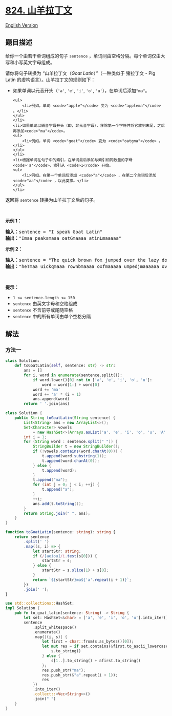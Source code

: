 # [824. 山羊拉丁文](https://leetcode.cn/problems/goat-latin)

[English Version](/solution/0800-0899/0824.Goat%20Latin/README_EN.md)

<!-- tags:字符串 -->

<!-- difficulty:简单 -->

## 题目描述

<!-- 这里写题目描述 -->

<p>给你一个由若干单词组成的句子&nbsp;<code>sentence</code> ，单词间由空格分隔。每个单词仅由大写和小写英文字母组成。</p>

<p>请你将句子转换为 <em>“</em>山羊拉丁文（<em>Goat Latin</em>）<em>”</em>（一种类似于 猪拉丁文&nbsp;- Pig Latin 的虚构语言）。山羊拉丁文的规则如下：</p>

<ul>
	<li>如果单词以元音开头（<code>'a'</code>, <code>'e'</code>, <code>'i'</code>, <code>'o'</code>, <code>'u'</code>），在单词后添加<code>"ma"</code>。

    <ul>
    	<li>例如，单词 <code>"apple"</code> 变为 <code>"applema"</code> 。</li>
    </ul>
    </li>
    <li>如果单词以辅音字母开头（即，非元音字母），移除第一个字符并将它放到末尾，之后再添加<code>"ma"</code>。
    <ul>
    	<li>例如，单词 <code>"goat"</code> 变为 <code>"oatgma"</code> 。</li>
    </ul>
    </li>
    <li>根据单词在句子中的索引，在单词最后添加与索引相同数量的字母<code>'a'</code>，索引从 <code>1</code> 开始。
    <ul>
    	<li>例如，在第一个单词后添加 <code>"a"</code> ，在第二个单词后添加 <code>"aa"</code> ，以此类推。</li>
    </ul>
    </li>

</ul>

<p>返回将 <code>sentence</code> 转换为山羊拉丁文后的句子。</p>

<p>&nbsp;</p>

<p><strong>示例 1：</strong></p>

<pre>
<strong>输入：</strong>sentence = "I speak Goat Latin"
<strong>输出：</strong>"Imaa peaksmaaa oatGmaaaa atinLmaaaaa"
</pre>

<p><strong>示例 2：</strong></p>

<pre>
<strong>输入：</strong>sentence = "The quick brown fox jumped over the lazy dog"
<strong>输出：</strong>"heTmaa uickqmaaa rownbmaaaa oxfmaaaaa umpedjmaaaaaa overmaaaaaaa hetmaaaaaaaa azylmaaaaaaaaa ogdmaaaaaaaaaa"
</pre>

<p>&nbsp;</p>

<p><strong>提示：</strong></p>

<ul>
	<li><code>1 &lt;= sentence.length &lt;= 150</code></li>
	<li><code>sentence</code> 由英文字母和空格组成</li>
	<li><code>sentence</code> 不含前导或尾随空格</li>
	<li><code>sentence</code> 中的所有单词由单个空格分隔</li>
</ul>

## 解法

### 方法一

<!-- tabs:start -->

```python
class Solution:
    def toGoatLatin(self, sentence: str) -> str:
        ans = []
        for i, word in enumerate(sentence.split()):
            if word.lower()[0] not in ['a', 'e', 'i', 'o', 'u']:
                word = word[1:] + word[0]
            word += 'ma'
            word += 'a' * (i + 1)
            ans.append(word)
        return ' '.join(ans)
```

```java
class Solution {
    public String toGoatLatin(String sentence) {
        List<String> ans = new ArrayList<>();
        Set<Character> vowels
            = new HashSet<>(Arrays.asList('a', 'e', 'i', 'o', 'u', 'A', 'E', 'I', 'O', 'U'));
        int i = 1;
        for (String word : sentence.split(" ")) {
            StringBuilder t = new StringBuilder();
            if (!vowels.contains(word.charAt(0))) {
                t.append(word.substring(1));
                t.append(word.charAt(0));
            } else {
                t.append(word);
            }
            t.append("ma");
            for (int j = 0; j < i; ++j) {
                t.append("a");
            }
            ++i;
            ans.add(t.toString());
        }
        return String.join(" ", ans);
    }
}
```

```ts
function toGoatLatin(sentence: string): string {
    return sentence
        .split(' ')
        .map((s, i) => {
            let startStr: string;
            if (/[aeiou]/i.test(s[0])) {
                startStr = s;
            } else {
                startStr = s.slice(1) + s[0];
            }
            return `${startStr}ma${'a'.repeat(i + 1)}`;
        })
        .join(' ');
}
```

```rust
use std::collections::HashSet;
impl Solution {
    pub fn to_goat_latin(sentence: String) -> String {
        let set: HashSet<&char> = ['a', 'e', 'i', 'o', 'u'].into_iter().collect();
        sentence
            .split_whitespace()
            .enumerate()
            .map(|(i, s)| {
                let first = char::from(s.as_bytes()[0]);
                let mut res = if set.contains(&first.to_ascii_lowercase()) {
                    s.to_string()
                } else {
                    s[1..].to_string() + &first.to_string()
                };
                res.push_str("ma");
                res.push_str(&"a".repeat(i + 1));
                res
            })
            .into_iter()
            .collect::<Vec<String>>()
            .join(" ")
    }
}
```

<!-- tabs:end -->

<!-- end -->
